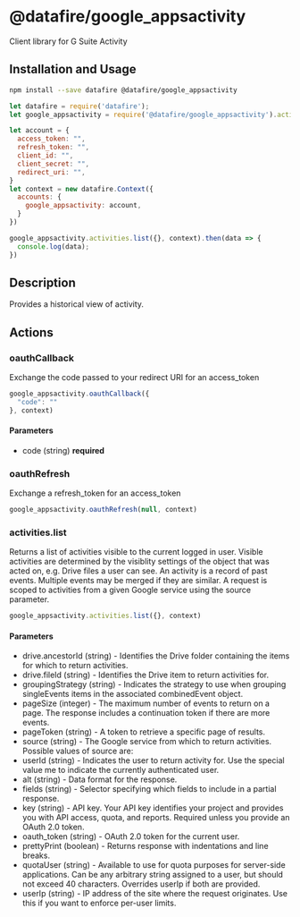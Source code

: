 # @datafire/google_appsactivity

Client library for G Suite Activity

## Installation and Usage
```bash
npm install --save datafire @datafire/google_appsactivity
```

```js
let datafire = require('datafire');
let google_appsactivity = require('@datafire/google_appsactivity').actions;

let account = {
  access_token: "",
  refresh_token: "",
  client_id: "",
  client_secret: "",
  redirect_uri: "",
}
let context = new datafire.Context({
  accounts: {
    google_appsactivity: account,
  }
})

google_appsactivity.activities.list({}, context).then(data => {
  console.log(data);
})
```

## Description
Provides a historical view of activity.

## Actions
### oauthCallback
Exchange the code passed to your redirect URI for an access_token


```js
google_appsactivity.oauthCallback({
  "code": ""
}, context)
```

#### Parameters
* code (string) **required**

### oauthRefresh
Exchange a refresh_token for an access_token


```js
google_appsactivity.oauthRefresh(null, context)
```


### activities.list
Returns a list of activities visible to the current logged in user. Visible activities are determined by the visiblity settings of the object that was acted on, e.g. Drive files a user can see. An activity is a record of past events. Multiple events may be merged if they are similar. A request is scoped to activities from a given Google service using the source parameter.


```js
google_appsactivity.activities.list({}, context)
```

#### Parameters
* drive.ancestorId (string) - Identifies the Drive folder containing the items for which to return activities.
* drive.fileId (string) - Identifies the Drive item to return activities for.
* groupingStrategy (string) - Indicates the strategy to use when grouping singleEvents items in the associated combinedEvent object.
* pageSize (integer) - The maximum number of events to return on a page. The response includes a continuation token if there are more events.
* pageToken (string) - A token to retrieve a specific page of results.
* source (string) - The Google service from which to return activities. Possible values of source are: 
* userId (string) - Indicates the user to return activity for. Use the special value me to indicate the currently authenticated user.
* alt (string) - Data format for the response.
* fields (string) - Selector specifying which fields to include in a partial response.
* key (string) - API key. Your API key identifies your project and provides you with API access, quota, and reports. Required unless you provide an OAuth 2.0 token.
* oauth_token (string) - OAuth 2.0 token for the current user.
* prettyPrint (boolean) - Returns response with indentations and line breaks.
* quotaUser (string) - Available to use for quota purposes for server-side applications. Can be any arbitrary string assigned to a user, but should not exceed 40 characters. Overrides userIp if both are provided.
* userIp (string) - IP address of the site where the request originates. Use this if you want to enforce per-user limits.

